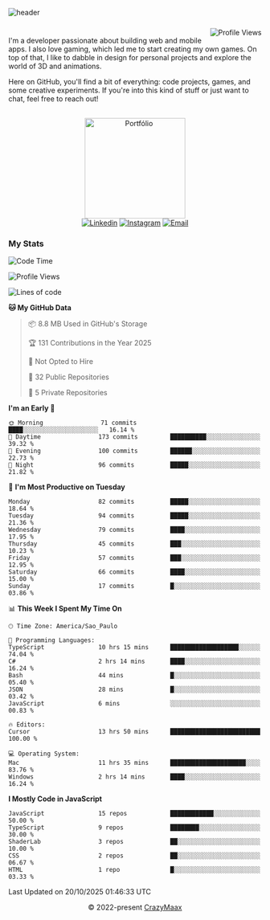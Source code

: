 ![header](https://github.com/user-attachments/assets/b00bb293-d5d2-40e2-b030-18682d9611b7)
###
<img align="right" src="https://komarev.com/ghpvc/?username=crazymaax&color=AE82CE&label=Profile+views" alt="Profile Views">

#
<div align="left">
I'm a developer passionate about building web and mobile apps. I also love gaming, which led me to start creating my own games. On top of that, I like to dabble in design for personal projects and explore the world of 3D and animations.

Here on GitHub, you'll find a bit of everything: code projects, games, and some creative experiments. If you're into this kind of stuff or just want to chat, feel free to reach out!

</div>

##

<div align="center">
  <a href="https://portfolio-max-crazymaax.vercel.app/" target="_blank"><img
      height="200em"
      src="https://github.com/user-attachments/assets/12cd41c7-5753-421f-b3d3-1623c48de6d4"
      target="_blank" alt="Portfólio"></a>
  <div align="center">
    <a href="https://www.linkedin.com/in/maxmilan/" target="_blank"><img
        src="https://img.shields.io/badge/LinkedIn-0077B5?style=for-the-badge&logo=linkedin&logoColor=white"
        target="_blank" alt="Linkedin"></a>
    <a href="https://www.instagram.com/crazy_maax/" target="_blank"><img
        src="https://img.shields.io/badge/Instagram-E4405F?style=for-the-badge&logo=instagram&logoColor=white"
        target="_blank" alt="Instagram"></a>
    <a href="mailto:oliveira.maxmilan@gmail.com" target="_blank"><img
        src="https://img.shields.io/badge/Gmail-D14836?style=for-the-badge&logo=gmail&logoColor=white"
        target="_blank" alt="Email"></a>
  </div>
</div>

### My Stats
<!--START_SECTION:waka-->
![Code Time](http://img.shields.io/badge/Code%20Time-2%2C224%20hrs%205%20mins-blue)

![Profile Views](http://img.shields.io/badge/Profile%20Views-0-blue)

![Lines of code](https://img.shields.io/badge/From%20Hello%20World%20I%27ve%20Written-399.8%20thousand%20lines%20of%20code-blue)

**🐱 My GitHub Data** 

> 📦 8.8 MB Used in GitHub's Storage 
 > 
> 🏆 131 Contributions in the Year 2025
 > 
> 🚫 Not Opted to Hire
 > 
> 📜 32 Public Repositories 
 > 
> 🔑 5 Private Repositories 
 > 
**I'm an Early 🐤** 

```text
🌞 Morning                71 commits          ████░░░░░░░░░░░░░░░░░░░░░   16.14 % 
🌆 Daytime                173 commits         ██████████░░░░░░░░░░░░░░░   39.32 % 
🌃 Evening                100 commits         ██████░░░░░░░░░░░░░░░░░░░   22.73 % 
🌙 Night                  96 commits          █████░░░░░░░░░░░░░░░░░░░░   21.82 % 
```
📅 **I'm Most Productive on Tuesday** 

```text
Monday                   82 commits          █████░░░░░░░░░░░░░░░░░░░░   18.64 % 
Tuesday                  94 commits          █████░░░░░░░░░░░░░░░░░░░░   21.36 % 
Wednesday                79 commits          ████░░░░░░░░░░░░░░░░░░░░░   17.95 % 
Thursday                 45 commits          ███░░░░░░░░░░░░░░░░░░░░░░   10.23 % 
Friday                   57 commits          ███░░░░░░░░░░░░░░░░░░░░░░   12.95 % 
Saturday                 66 commits          ████░░░░░░░░░░░░░░░░░░░░░   15.00 % 
Sunday                   17 commits          █░░░░░░░░░░░░░░░░░░░░░░░░   03.86 % 
```


📊 **This Week I Spent My Time On** 

```text
🕑︎ Time Zone: America/Sao_Paulo

💬 Programming Languages: 
TypeScript               10 hrs 15 mins      ███████████████████░░░░░░   74.04 % 
C#                       2 hrs 14 mins       ████░░░░░░░░░░░░░░░░░░░░░   16.24 % 
Bash                     44 mins             █░░░░░░░░░░░░░░░░░░░░░░░░   05.40 % 
JSON                     28 mins             █░░░░░░░░░░░░░░░░░░░░░░░░   03.42 % 
JavaScript               6 mins              ░░░░░░░░░░░░░░░░░░░░░░░░░   00.83 % 

🔥 Editors: 
Cursor                   13 hrs 50 mins      █████████████████████████   100.00 % 

💻 Operating System: 
Mac                      11 hrs 35 mins      █████████████████████░░░░   83.76 % 
Windows                  2 hrs 14 mins       ████░░░░░░░░░░░░░░░░░░░░░   16.24 % 
```

**I Mostly Code in JavaScript** 

```text
JavaScript               15 repos            ████████████░░░░░░░░░░░░░   50.00 % 
TypeScript               9 repos             ████████░░░░░░░░░░░░░░░░░   30.00 % 
ShaderLab                3 repos             ██░░░░░░░░░░░░░░░░░░░░░░░   10.00 % 
CSS                      2 repos             ██░░░░░░░░░░░░░░░░░░░░░░░   06.67 % 
HTML                     1 repo              █░░░░░░░░░░░░░░░░░░░░░░░░   03.33 % 
```




 Last Updated on 20/10/2025 01:46:33 UTC
<!--END_SECTION:waka-->

<p align="center">&copy; 2022-present <a href="https://github.com/crazymaax404/" target="_blank">CrazyMaax</a>
